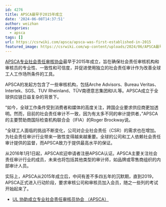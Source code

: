 ```yaml
---
id: 4276
title: APSCA最早于2015年成立
date: '2024-06-08T14:37:51'
author: weizhan
categories:
  - apsca
tags: []
url: https://csrwiki.com/apsca/apsca-was-first-established-in-2015
featured_image: https://csrwiki.com/wp-content/uploads/2024/06/APSCA最早于2015年成立.webp
---
```


[APSCA专业社会责任审核协会](https://csrwiki.com/apsca/)最早于2015年成立，旨在确保社会责任审核机构和审核员的专业性、一致性和可信度，并促进使用独立的社会责任审计作为改善全球工人工作场所条件的工具。

APSCA的发起方包含了一些审核机构，包括Arche Advisors、Bureau Veritas、Intertek、SGS、TUV Rheinland、TÜV南德意志集团和UL等。APSCA成立于全球供应链日益复杂的背景下。

“如今，全球工作条件受到消费者和媒体的高度关注，跨国企业要求供应商更加透明。然而，目前的社会责任审计不一致，因为有太多不同的审计提供者，”APSCA的主要赞助商国际检查机构联合会（IFIA）的Roger Brockway说。

“全球工人面临的挑战不断变化，公司对企业社会责任（CSR）的需求也在增加。为社会责任审计行业带来一致性变得越来越重要。全球的公司和工人依赖社会责任审计提供的监督，而APSCA致力于提供最高水平的保证。

从2016年1月1日起，APSCA欢迎申请者注册APSCA认证。APSCA主要关注社会责任审计行业的成员，未来也将包括其他类型的审计师，如品牌或零售商组织的内部审计人员。

实际上，APSCA从2015年成立后，中间有差不多四五年的沉默期，直到2019，APSCA正式进入行动阶段，要求审核公司和审核员加入会员，随之一些列的考试开始起来了。

- [UL 协助成立专业社会责任审核员协会 （APSCA）](https://www.ul.com/news/ul-assists-founding-association-professional-social-compliance-auditors-apsca)
